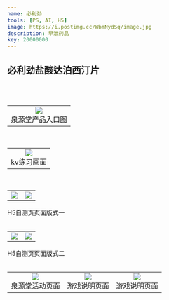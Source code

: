 ```yaml
---
name: 必利劲
tools: [PS, AI, H5]
image: https://i.postimg.cc/WbmNydSq/image.jpg
description: 早泄药品
key: 20000000
---
```


## 必利劲盐酸达泊西汀片
<br />
<br />

<table>
<tr>
<td><center><img src="https://i.postimg.cc/mDMfFn51/pc-790-300.jpg"></center>泉源堂产品入口图</td>
</tr>
</table>   
<br />

<table>
<tr>
<td><center><img src="https://i.postimg.cc/VLzQdDB5/kv-2.jpg"></center>kv练习画面</td>
</tr>
</table>
<br />

<table>
<tr>
<td><center><img src="https://i.postimg.cc/g0C1dD2z/01.jpg"></center></td>
<td><center><img src="https://i.postimg.cc/3R2Vwvkg/02.jpg"></center></td>
</tr>
</table>  
H5自测页页面版式一  
<br />
<br />

<table>
<tr>
<td><center><img src="https://i.postimg.cc/0j8W2HRs/01.jpg"></center></td>
<td><center><img src="https://i.postimg.cc/VvD7SBmb/02.jpg"></center></td>
</tr>
</table>
H5自测页页面版式二
<br />
<br />

<table>
<tr>
<td><center><img src="https://i.postimg.cc/8cB2Z6D1/pc-1920.jpg"></center>泉源堂活动页面</td>
<td><center><img src="https://i.postimg.cc/QdB6tTPH/image.jpg"></center>游戏说明页面</td>
<td><center><img src="https://i.postimg.cc/7YZsFcn1/image.jpg"></center>游戏说明页面</td>
</tr>
</table>
<br />
<br />